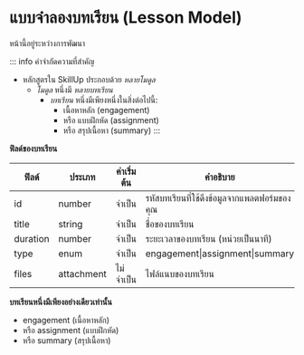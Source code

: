 # แบบจำลองบทเรียน (Lesson Model)

<Badge type="warning">หน้านี้อยู่ระหว่างการพัฒนา</Badge>

::: info คำจำกัดความที่สำคัญ

- หลักสูตรใน SkillUp ประกอบด้วย *หลายโมดูล*
    - *โมดูล* หนึ่งมี *หลายบทเรียน*
        - *บทเรียน* หนึ่งมีเพียงหนึ่งในสิ่งต่อไปนี้:
            - เนื้อหาหลัก (engagement)
            - หรือ แบบฝึกหัด (assignment)
            - หรือ สรุปเนื้อหา (summary)
:::

**ฟิลด์ของบทเรียน**

| ฟิลด์     | ประเภท       | ค่าเริ่มต้น | คำอธิบาย                                    |
| --------- | ------------ | ------------ | ------------------------------------------- |
| id        | number       | จำเป็น       | รหัสบทเรียนที่ใช้ดึงข้อมูลจากแพลตฟอร์มของคุณ |
| title     | string       | จำเป็น       | ชื่อของบทเรียน                               |
| duration  | number       | จำเป็น       | ระยะเวลาของบทเรียน (หน่วยเป็นนาที)         |
| type      | enum         | จำเป็น       | engagement\|assignment\|summary             |
| files     | attachment   | ไม่จำเป็น    | ไฟล์แนบของบทเรียน                            |

**บทเรียนหนึ่งมีเพียงอย่างเดียวเท่านั้น**

- engagement (เนื้อหาหลัก)
- หรือ assignment (แบบฝึกหัด)
- หรือ summary (สรุปเนื้อหา)
